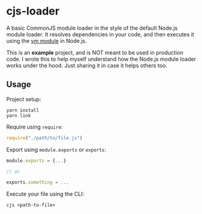 # cjs-loader
A basic CommonJS module loader in the style of the default Node.js module loader. It resolves dependencies in your code, and then executes it using the [vm module](https://nodejs.org/api/vm.html) in Node.js. 

This is an **example** project, and is NOT meant to be used in production code. I wrote this to help myself understand how the Node.js module loader works under the hood. Just sharing it in case it helps others too.

## Usage

Project setup:

```
yarn install
yarn link
```

Require using `require`:
```js
require("./path/to/file.js")
```

Export using `module.exports` or `exports`:
```js
module.exports = {...}

// or

exports.something = ...
```

Execute your file using the CLI:
```
cjs <path-to-file>
```